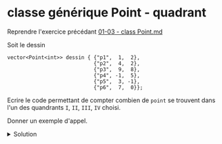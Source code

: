 # classe générique Point - quadrant 

Reprendre l'exercice précédant [01-03 - class Point.md](01-03%20-%20class%20Coord%20-%20distance.md)

Soit le dessin

~~~
vector<Point<int>> dessin { {"p1",  1,  2},
                            {"p2",  4,  2},
                            {"p3",  9,  8},
                            {"p4", -1,  5},
                            {"p5",  3, -1},
                            {"p6",  7,  0}};
~~~

Ecrire le code permettant de compter combien de `point` se trouvent dans l'un des quandrants `I`, `II`, `III`, `IV` choisi.

Donner un exemple d'appel.

<details>
<summary>Solution</summary>

~~~cpp
enum class Quadrant {I=1, II, III, IV};

template <typename T>
struct DansQuadrant {
   Quadrant q;
   bool operator() (const Point<T>& p) {
      switch (q) {
         case Quadrant::I   : return p.getCoord().getX() >= 0 and p.getCoord().getY() >= 0;
         case Quadrant::II  : return p.getCoord().getX() <= 0 and p.getCoord().getY() >= 0;
         case Quadrant::III : return p.getCoord().getX() <= 0 and p.getCoord().getY() <= 0;
         case Quadrant::IV  : return p.getCoord().getX() >= 0 and p.getCoord().getY() <= 0;
      }
   }
};

cout << count_if(dessin.begin(), dessin.end(), DansQuadrant<int>{Quadrant::I});
~~~

</details>
